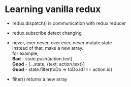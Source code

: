 # Learning vanilla redux

- redux.dispatch() is communication with redux reducer

- redux.subscribe detect changing

- never, ever never, ever ever, never mutate state  
  instead of that, make a new array.  
  for example,  
   **Bad** - state.push(action.text)  
   **Good** - [...state, {text: action.text}]  
   **Good** - state.filter(toDo => toDo.id !== action.id)

- filter() returns a new array
